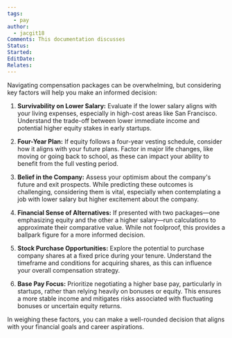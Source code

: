 ```yaml
---
tags:
  - pay
author:
  - jacgit18
Comments: This documentation discusses
Status: 
Started: 
EditDate: 
Relates:
---
```

Navigating compensation packages can be overwhelming, but considering key factors will help you make an informed decision:

1. **Survivability on Lower Salary:**
   Evaluate if the lower salary aligns with your living expenses, especially in high-cost areas like San Francisco. Understand the trade-off between lower immediate income and potential higher equity stakes in early startups.

2. **Four-Year Plan:**
   If equity follows a four-year vesting schedule, consider how it aligns with your future plans. Factor in major life changes, like moving or going back to school, as these can impact your ability to benefit from the full vesting period.

3. **Belief in the Company:**
   Assess your optimism about the company's future and exit prospects. While predicting these outcomes is challenging, considering them is vital, especially when contemplating a job with lower salary but higher excitement about the company.

4. **Financial Sense of Alternatives:**
   If presented with two packages—one emphasizing equity and the other a higher salary—run calculations to approximate their comparative value. While not foolproof, this provides a ballpark figure for a more informed decision.

5. **Stock Purchase Opportunities:**
   Explore the potential to purchase company shares at a fixed price during your tenure. Understand the timeframe and conditions for acquiring shares, as this can influence your overall compensation strategy.

6. **Base Pay Focus:**
   Prioritize negotiating a higher base pay, particularly in startups, rather than relying heavily on bonuses or equity. This ensures a more stable income and mitigates risks associated with fluctuating bonuses or uncertain equity returns.

In weighing these factors, you can make a well-rounded decision that aligns with your financial goals and career aspirations.